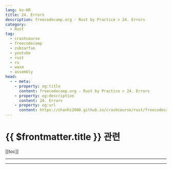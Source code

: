 ```yaml
---
lang: ko-KR
title: 24. Errors
description: freecodecamp.org - Rust by Practice > 24. Errors
category: 
  - Rust
tag: 
  - crashcourse
  - freecodecamp
  - zubiarfan
  - youtube
  - rust
  - rs
  - wasm
  - assembly
head:
  - - meta:
    - property: og:title
      content: freecodecamp.org - Rust by Practice > 24. Errors
    - property: og:description
      content: 24. Errors
    - property: og:url
      content: https://chanhi2000.github.io/crashcourse/rust/freecodecamp-rust-by-practice/24.html
---
```


# {{ $frontmatter.title }} 관련

[[toc]]

---

---

<TagLinks />